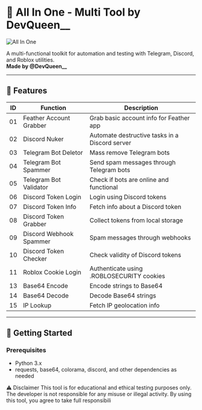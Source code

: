 # 🧰 All In One - Multi Tool by DevQueen__

![All In One](https://discord.gg/2mzUuwScaZ)

A multi-functional toolkit for automation and testing with Telegram, Discord, and Roblox utilities.  
**Made by @DevQueen__**

---

## 🧩 Features

| ID  | Function                     | Description                                      |
|-----|------------------------------|--------------------------------------------------|
| 01  | Feather Account Grabber      | Grab basic account info for Feather app         |
| 02  | Discord Nuker                | Automate destructive tasks in a Discord server  |
| 03  | Telegram Bot Deletor         | Mass remove Telegram bots                       |
| 04  | Telegram Bot Spammer         | Send spam messages through Telegram bots        |
| 05  | Telegram Bot Validator       | Check if bots are online and functional         |
| 06  | Discord Token Login          | Login using Discord tokens                      |
| 07  | Discord Token Info           | Fetch info about a Discord token                |
| 08  | Discord Token Grabber        | Collect tokens from local storage               |
| 09  | Discord Webhook Spammer      | Spam messages through webhooks                  |
| 10  | Discord Token Checker        | Check validity of Discord tokens                |
| 11  | Roblox Cookie Login          | Authenticate using .ROBLOSECURITY cookies     |
| 13  | Base64 Encode                | Encode strings to Base64                        |
| 14  | Base64 Decode                | Decode Base64 strings                           |
| 15  | IP Lookup                    | Fetch IP geolocation info                       |

---

## 🚀 Getting Started

### Prerequisites
- Python 3.x
- requests, base64, colorama, discord, and other dependencies as needed

⚠️ Disclaimer
This tool is for educational and ethical testing purposes only.
The developer is not responsible for any misuse or illegal activity.
By using this tool, you agree to take full responsibili
